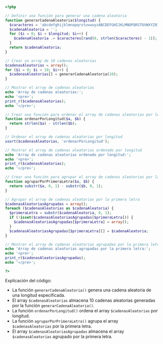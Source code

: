 ```php
<?php

// Definir una función para generar una cadena aleatoria
function generarCadenaAleatoria($longitud) {
  $caracteres = 'abcdefghijklmnopqrstuvwxyzABCDEFGHIJKLMNOPQRSTUVWXYZ0123456789';
  $cadenaAleatoria = '';
  for ($i = 0; $i < $longitud; $i++) {
    $cadenaAleatoria .= $caracteres[rand(0, strlen($caracteres) - 1)];
  }
  return $cadenaAleatoria;
}

// Crear un array de 10 cadenas aleatorias
$cadenasAleatorias = array();
for ($i = 0; $i < 10; $i++) {
  $cadenasAleatorias[] = generarCadenaAleatoria(10);
}

// Mostrar el array de cadenas aleatorias
echo 'Array de cadenas aleatorias:';
echo '<pre>';
print_r($cadenasAleatorias);
echo '</pre>';

// Crear una función para ordenar el array de cadenas aleatorias por longitud
function ordenarPorLongitud($a, $b) {
  return strlen($a) - strlen($b);
}

// Ordenar el array de cadenas aleatorias por longitud
usort($cadenasAleatorias, 'ordenarPorLongitud');

// Mostrar el array de cadenas aleatorias ordenado por longitud
echo 'Array de cadenas aleatorias ordenado por longitud:';
echo '<pre>';
print_r($cadenasAleatorias);
echo '</pre>';

// Crear una función para agrupar el array de cadenas aleatorias por la primera letra
function agruparPorPrimeraLetra($a, $b) {
  return substr($a, 0, 1) - substr($b, 0, 1);
}

// Agrupar el array de cadenas aleatorias por la primera letra
$cadenasAleatoriasAgrupadas = array();
foreach ($cadenasAleatorias as $cadenaAleatoria) {
  $primeraLetra = substr($cadenaAleatoria, 0, 1);
  if (!isset($cadenasAleatoriasAgrupadas[$primeraLetra])) {
    $cadenasAleatoriasAgrupadas[$primeraLetra] = array();
  }
  $cadenasAleatoriasAgrupadas[$primeraLetra][] = $cadenaAleatoria;
}

// Mostrar el array de cadenas aleatorias agrupadas por la primera letra
echo 'Array de cadenas aleatorias agrupadas por la primera letra:';
echo '<pre>';
print_r($cadenasAleatoriasAgrupadas);
echo '</pre>';

?>
```

Explicación del código:

* La función `generarCadenaAleatoria()` genera una cadena aleatoria de una longitud especificada.
* El array `$cadenasAleatorias` almacena 10 cadenas aleatorias generadas por la función `generarCadenaAleatoria()`.
* La función `ordenarPorLongitud()` ordena el array `$cadenasAleatorias` por longitud.
* La función `agruparPorPrimeraLetra()` agrupa el array `$cadenasAleatorias` por la primera letra.
* El array `$cadenasAleatoriasAgrupadas` almacena el array `$cadenasAleatorias` agrupado por la primera letra.